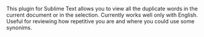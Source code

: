 This plugin for Sublime Text allows you to view all the duplicate words in the current document or in the selection. Currently works well only with English. Useful for reviewing how repetitive you are and where you could use some synonims.
